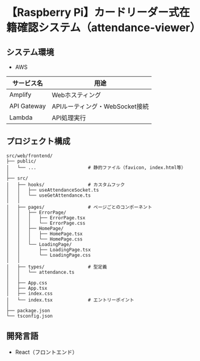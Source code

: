 # 【Raspberry Pi】カードリーダー式在籍確認システム（attendance-viewer）

## システム環境

- AWS

| サービス名   | 用途                          |
----          |----
| Amplify     | Webホスティング               |
| API Gateway | APIルーティング・WebSocket接続 |
| Lambda      | API処理実行                   |

## プロジェクト構成

```
src/web/frontend/
├── public/
│   └── ...                   # 静的ファイル（favicon, index.html等）
│
├── src/
│   ├── hooks/                # カスタムフック
│   │   ├── useAttendanceSocket.ts
│   │   └── useGetAttendance.ts
│   │
│   ├── pages/                # ページごとのコンポーネント
│   │   ├── ErrorPage/
│   │   │   ├── ErrorPage.tsx
│   │   │   └── ErrorPage.css
│   │   ├── HomePage/
│   │   │   ├── HomePage.tsx
│   │   │   └── HomePage.css
│   │   └── LoadingPage/
│   │       ├── LoadingPage.tsx
│   │       └── LoadingPage.css
│   │
│   ├── types/                # 型定義
│   │   └── attendance.ts
│   │
│   ├── App.css
│   ├── App.tsx
│   ├── index.css
│   └── index.tsx             # エントリーポイント
│
├── package.json
└── tsconfig.json
```

## 開発言語

- React（フロントエンド）

